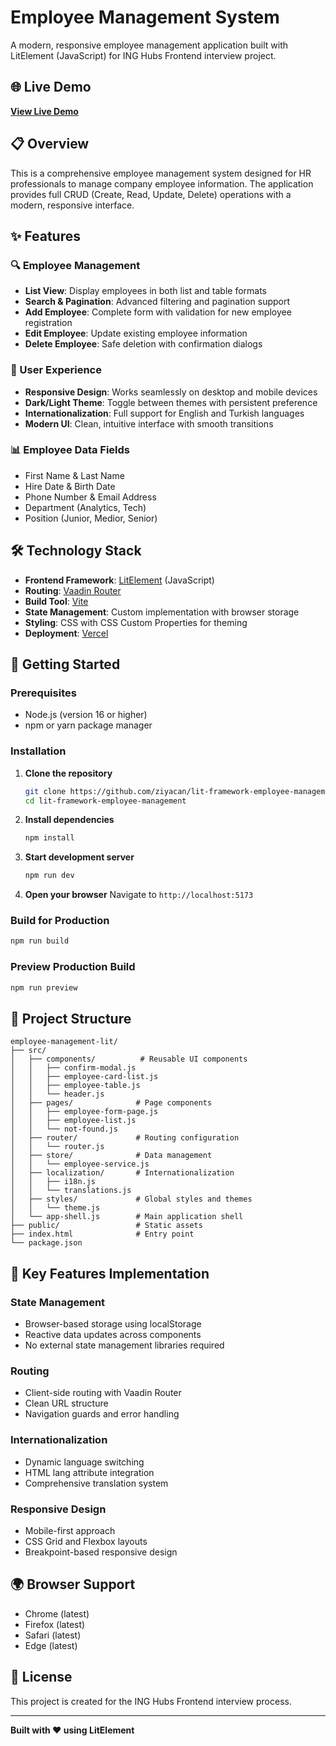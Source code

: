# Employee Management System

A modern, responsive employee management application built with LitElement (JavaScript) for ING Hubs Frontend interview project.

## 🌐 Live Demo

**[View Live Demo](https://lit-framework-employee-management.vercel.app/)**

## 📋 Overview

This is a comprehensive employee management system designed for HR professionals to manage company employee information. The application provides full CRUD (Create, Read, Update, Delete) operations with a modern, responsive interface.

## ✨ Features

### 🔍 Employee Management
- **List View**: Display employees in both list and table formats
- **Search & Pagination**: Advanced filtering and pagination support
- **Add Employee**: Complete form with validation for new employee registration
- **Edit Employee**: Update existing employee information
- **Delete Employee**: Safe deletion with confirmation dialogs

### 🎨 User Experience
- **Responsive Design**: Works seamlessly on desktop and mobile devices
- **Dark/Light Theme**: Toggle between themes with persistent preference
- **Internationalization**: Full support for English and Turkish languages
- **Modern UI**: Clean, intuitive interface with smooth transitions

### 📊 Employee Data Fields
- First Name & Last Name
- Hire Date & Birth Date
- Phone Number & Email Address
- Department (Analytics, Tech)
- Position (Junior, Medior, Senior)

## 🛠️ Technology Stack

- **Frontend Framework**: [LitElement](https://lit.dev/) (JavaScript)
- **Routing**: [Vaadin Router](https://vaadin.com/router)
- **Build Tool**: [Vite](https://vitejs.dev/)
- **State Management**: Custom implementation with browser storage
- **Styling**: CSS with CSS Custom Properties for theming
- **Deployment**: [Vercel](https://vercel.com/)

## 🚀 Getting Started

### Prerequisites
- Node.js (version 16 or higher)
- npm or yarn package manager

### Installation

1. **Clone the repository**
   ```bash
   git clone https://github.com/ziyacan/lit-framework-employee-management.git
   cd lit-framework-employee-management
   ```

2. **Install dependencies**
   ```bash
   npm install
   ```

3. **Start development server**
   ```bash
   npm run dev
   ```

4. **Open your browser**
   Navigate to `http://localhost:5173`

### Build for Production

```bash
npm run build
```

### Preview Production Build

```bash
npm run preview
```

## 📁 Project Structure

```
employee-management-lit/
├── src/
│   ├── components/          # Reusable UI components
│   │   ├── confirm-modal.js
│   │   ├── employee-card-list.js
│   │   ├── employee-table.js
│   │   └── header.js
│   ├── pages/              # Page components
│   │   ├── employee-form-page.js
│   │   ├── employee-list.js
│   │   └── not-found.js
│   ├── router/             # Routing configuration
│   │   └── router.js
│   ├── store/              # Data management
│   │   └── employee-service.js
│   ├── localization/       # Internationalization
│   │   ├── i18n.js
│   │   └── translations.js
│   ├── styles/             # Global styles and themes
│   │   └── theme.js
│   └── app-shell.js        # Main application shell
├── public/                 # Static assets
├── index.html              # Entry point
└── package.json
```

## 🎯 Key Features Implementation

### State Management
- Browser-based storage using localStorage
- Reactive data updates across components
- No external state management libraries required

### Routing
- Client-side routing with Vaadin Router
- Clean URL structure
- Navigation guards and error handling

### Internationalization
- Dynamic language switching
- HTML lang attribute integration
- Comprehensive translation system

### Responsive Design
- Mobile-first approach
- CSS Grid and Flexbox layouts
- Breakpoint-based responsive design

## 🌍 Browser Support

- Chrome (latest)
- Firefox (latest)
- Safari (latest)
- Edge (latest)

## 📝 License

This project is created for the ING Hubs Frontend interview process.

---

**Built with ❤️ using LitElement** 